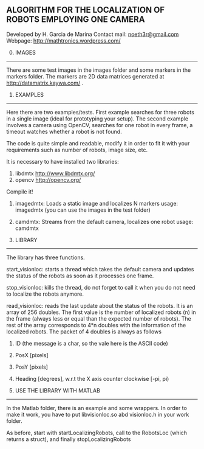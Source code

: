 ALGORITHM FOR THE LOCALIZATION OF ROBOTS EMPLOYING ONE CAMERA 
--------------------------------------------------------------

Developed by H. Garcia de Marina
Contact mail: noeth3r@gmail.com
Webpage: http://mathtronics.wordpress.com/

0. IMAGES
---------

There are some test images in the images folder and some markers 
in the markers folder. The markers are 2D data matrices generated
at http://datamatrix.kaywa.com/ .

1. EXAMPLES
-----------

Here there are two examples/tests. First example searches for three robots in a
single image (ideal for prototyping your setup). The second example involves a
camera using OpenCV, searches for one robot in every frame, a timeout watches whether a robot is not found.

The code is quite simple and readable, modify it in order to fit it with
your requirements such as number of robots, image size, etc.

It is necessary to have installed two libraries:
1. libdmtx http://www.libdmtx.org/
2. opencv  http://opencv.org/

Compile it!

1. imagedmtx: Loads a static image and localizes N markers
usage: imagedmtx <path to your image> <number of robots> (you can use the images in the test folder)

2. camdmtx: Streams from the default camera, localizes one robot
usage: camdmtx


2. LIBRARY
----------

The library has three functions.

start_visionloc: starts a thread which takes the default camera and 
updates the status of the robots as soon as it processes one frame.

stop_visionloc: kills the thread, do not forget to call it when you
do not need to localize the robots anymore.

read_visionloc: reads the last update about the status of the robots. It
is an array of 256 doubles. The first value is the number of localized
robots (n) in the frame (always less or equal than the expected number of
robots). The rest of the array corresponds to 4*n doubles with the information
of the localized robots. The packet of 4 doubles is always as follows

1. ID (the message is a char, so the vale here is the ASCII code)
2. PosX [pixels]
3. PosY [pixels]
4. Heading [degrees], w.r.t the X axis counter clockwise [-pi, pi)



3. USE THE LIBRARY WITH MATLAB
------------------------------

In the Matlab folder, there is an example and some wrappers. In order to make
it work, you have to put libvisionloc.so abd visionloc.h in your work folder.

As before, start with startLocalizingRobots, call to the RobotsLoc
(which returns a struct), and finally stopLocalizingRobots

